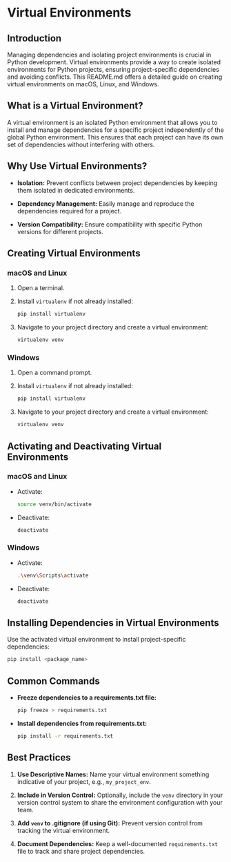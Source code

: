 # Virtual Environments

## Introduction

Managing dependencies and isolating project environments is crucial in Python development. Virtual environments provide a way to create isolated environments for Python projects, ensuring project-specific dependencies and avoiding conflicts. This README.md offers a detailed guide on creating virtual environments on macOS, Linux, and Windows.

## What is a Virtual Environment?

A virtual environment is an isolated Python environment that allows you to install and manage dependencies for a specific project independently of the global Python environment. This ensures that each project can have its own set of dependencies without interfering with others.

## Why Use Virtual Environments?

-   **Isolation:** Prevent conflicts between project dependencies by keeping them isolated in dedicated environments.
-   **Dependency Management:** Easily manage and reproduce the dependencies required for a project.

-   **Version Compatibility:** Ensure compatibility with specific Python versions for different projects.

## Creating Virtual Environments

### macOS and Linux

1. Open a terminal.

2. Install `virtualenv` if not already installed:

    ```bash
    pip install virtualenv
    ```

3. Navigate to your project directory and create a virtual environment:
    ```bash
    virtualenv venv
    ```

### Windows

1. Open a command prompt.

2. Install `virtualenv` if not already installed:

    ```bash
    pip install virtualenv
    ```

3. Navigate to your project directory and create a virtual environment:
    ```bash
    virtualenv venv
    ```

## Activating and Deactivating Virtual Environments

### macOS and Linux

-   Activate:

    ```bash
    source venv/bin/activate
    ```

-   Deactivate:
    ```bash
    deactivate
    ```

### Windows

-   Activate:

    ```bash
    .\venv\Scripts\activate
    ```

-   Deactivate:
    ```bash
    deactivate
    ```

## Installing Dependencies in Virtual Environments

Use the activated virtual environment to install project-specific dependencies:

```bash
pip install <package_name>
```

## Common Commands

-   **Freeze dependencies to a requirements.txt file:**

    ```bash
    pip freeze > requirements.txt
    ```

-   **Install dependencies from requirements.txt:**
    ```bash
    pip install -r requirements.txt
    ```

## Best Practices

1. **Use Descriptive Names:** Name your virtual environment something indicative of your project, e.g., `my_project_env`.

2. **Include in Version Control:** Optionally, include the `venv` directory in your version control system to share the environment configuration with your team.

3. **Add `venv` to .gitignore (if using Git):** Prevent version control from tracking the virtual environment.

4. **Document Dependencies:** Keep a well-documented `requirements.txt` file to track and share project dependencies.
